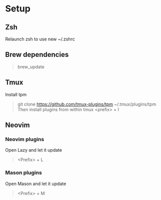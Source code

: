 # Setup

## Zsh
Relaunch zsh to use new ~/.zshrc

## Brew dependencies
> brew_update

## Tmux
Install tpm
> git clone https://github.com/tmux-plugins/tpm ~/.tmux/plugins/tpm
Then install plugins from within tmux
> \<prefix\> + I

## Neovim

### Neovim plugins
Open Lazy and let it update
> \<Prefix\> + L

### Mason plugins
Open Mason and let it update
> \<Prefix\> + M
